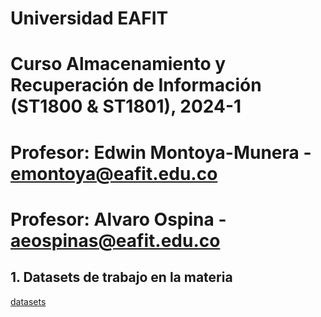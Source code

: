 # Universidad EAFIT
# Curso Almacenamiento y Recuperación de Información (ST1800 & ST1801), 2024-1
# Profesor: Edwin Montoya-Munera - emontoya@eafit.edu.co
# Profesor: Alvaro Ospina - aeospinas@eafit.edu.co

## 1. Datasets de trabajo en la materia
[datasets](datasets)
